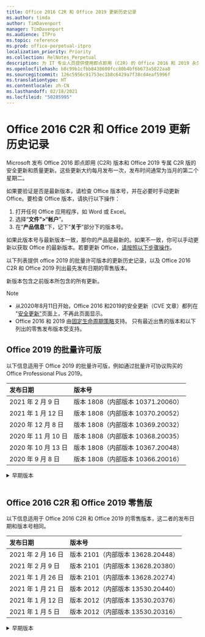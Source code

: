 ```yaml
---
title: Office 2016 C2R 和 Office 2019 更新历史记录
ms.author: timda
author: TimDavenport
manager: TimDavenport
ms.audience: ITPro
ms.topic: reference
ms.prod: office-perpetual-itpro
localization_priority: Priority
ms.collection: RelNotes_Perpetual
description: 为 IT 专业人员提供使用即点即用 (C2R) 的 Office 2016 和 2019 永久版本的更新历史记录
ms.openlocfilehash: b8c99b1cfbb8438600fcc80b4bf6b673a5022aa8
ms.sourcegitcommit: 126c5956c91753ec1b8c6429a7f38cd4eaf5996f
ms.translationtype: HT
ms.contentlocale: zh-CN
ms.lasthandoff: 02/18/2021
ms.locfileid: "50285995"
---
```

# <a name="update-history-for-office-2016-c2r-and-office-2019"></a>Office 2016 C2R 和 Office 2019 更新历史记录

Microsoft 发布 Office 2016 即点即用 (C2R) 版本和 Office 2019 专属 C2R 版的安全更新和质量更新。这些更新大约每月发布一次，发布时间通常为当月的第二个星期二。

如果要验证是否是最新版本，请检查 Office 版本号，并在必要时手动更新 Office。要检查 Office 版本，请执行以下操作：

  1.    打开任何 Office 应用程序，如 Word 或 Excel。
  2.    选择“**文件”>“帐户**”。
  3.    在“**产品信息**”下，记下“**关于**”部分下的版本号。

如果此版本号与最新版本一致，那你的产品是最新的。如果不一致，你可以手动更新以获取 Office 的最新版本。若要更新 Office，[请按照以下步骤操作](https://support.office.com/article/2ab296f3-7f03-43a2-8e50-46de917611c5)。


以下列表提供 office 2019 的批量许可版本的更新历史记录，以及 Office 2016 C2R 和 Office 2019 列出最先发布日期的零售版本。

新版本包含之前版本所包含的所有更新。


 > [!NOTE]
> - 从2020年8月11日开始，Office 2016 和2019的安全更新（CVE 文章）都列在 "[安全更新"](https://docs.microsoft.com/officeupdates/microsoft365-apps-security-updates)页面上，不再此页面显示。 
> - Office 2016 和 2019 由[固定生命周期策略](https://docs.microsoft.com/lifecycle/policies/fixed)支持。 只有最近出售的版本和以下列出的零售发布版本受支持。


## <a name="volume-licensed-versions-of-office-2019"></a>Office 2019 的批量许可版
以下信息适用于 Office 2019 的批量许可版，例如通过批量许可协议购买的 Office Professional Plus 2019。

[//]: # (请勿删除批量许可表开头)


|**发布日期**|**版本号**|
|:-----|:-----|
|2021 年 2 月 9 日|版本 1808（内部版本 10371.20060）|
|2021 年 1 月 12 日|版本 1808（内部版本 10370.20052）|
|2020 年 12 月 8 日|版本 1808（内部版本 10369.20032）|
|2020 年 11 月 10 日|版本 1808（内部版本 10368.20035）|
|2020 年 10 月 13 日|版本 1808（内部版本 10367.20048）|
|2020 年 9 月 8 日|版本 1808（内部版本 10366.20016）|


[//]: # (请勿删除批量许可表结尾)

<details>
<summary>早期版本</summary>
 

[//]: # (请勿删除批量许可旧表开头)


|**发布日期**|**版本号**|
|:-----|:-----|
|2020 年 8 月 11 日|版本 1808（内部版本 10364.20059）|
|2020 年 7 月 14 日   |版本 1808（内部版本 10363.20015）  |
|2020 年 6 月 9 日   |版本 1808（内部版本 10361.20002）  |
|2020 年 5 月12 日   |版本 1808（内部版本 10359.20023）  |
|2020 年 4 月 14 日   |版本 1808 （内部版本 10358.20061）  |
|2020 年 3 月 10 日   |版本 1808（内部版本 10357.20081）  |
|2020 年 2 月 11 日   |版本 1808（内部版本 10356.20006）  |


[//]: # (请勿删除批量许可旧表结尾)

</details>


<br/>

## <a name="retail-versions-of-office-2016-c2r-and-office-2019"></a>Office 2016 C2R 和 Office 2019 零售版
以下信息适用于 Office 2016 C2R 和 Office 2019 的零售版本，这二者的发布日期和版本号相同。

[//]: # (请勿删除零售表开头)


|**发布日期**|**版本号**|
|:-----|:-----|
|2021 年 2 月 16 日|版本 2101（内部版本 13628.20448）|
|2021 年 2 月 9 日|版本 2101（内部版本 13628.20380）|
|2021 年 1 月 26 日|版本 2101（内部版本 13628.20274）|
|2021 年 1 月 21 日|版本 2012（内部版本 13530.20440）|
|2021 年 1 月 12 日|版本 2012（内部版本 13530.20376）|
|2021 年 1 月 5 日|版本 2012（内部版本 13530.20316）|


[//]: # (请勿删除零售表结尾)

<details>
<summary>早期版本</summary>
 

[//]: # (请勿删除零售旧表开头)


|**发布日期**|**版本号**|
|:-----|:-----|
|2020 年 12 月 21 日|版本 2011（内部版本 13426.20404）|
|2020 年 12 月 8 日|版本 2011（内部版本 13426.20332）|
|2020 年 12 月 2 日|版本 2011 (内部版本 13426.20308) |
|2020 年 11 月 30 日|版本 2011（内部版本 13426.20294）|
|2020 年 11 月 23 日|版本 2011（内部版本13426.20274）|
|2020 年 11 月 17 日|版本 2010（内部版本 13328.20408）|
|2020 年 11 月 10 日|版本 2010（内部版本 13328.20356）|
|2020 年 10 月 27 日|版本 2010（内部版本 13328.20292）|
|2020 年 10 月 21 日|版本 2009（内部版本 13231.20418）|
|2020 年 10 月 13 日|版本 2009（内部版本 13231.20390）|
|2020 年 10 月 8 日|版本 2009 (内部版本 13231.20368)|
|2020 年 9 月 28 日|版本 2009（内部版本 13231.20262）|
|2020 年 9 月 22 日|版本 2008（内部版本 13127.20508）|
|2020 年 9 月9 日|版本 2008（内部版本 13127.20408）|
|2020 年 8 月 31 日|版本 2008（内部版本 13127.20296）|
|2020 年 8 月 25 日|版本 2007（内部版本 13029.20460）|
|2020 年 8 月 11 日|版本 2007（内部版本 13029.20344）|
|2020 年 7 月 30 日|版本 2007（内部版本 13029.20308）  |
|2020 年 7 月 28 日|版本 2006（内部版本 13001.20498）  |
|2020 年 7 月 14 日|版本 2006（内部版本 13001.20384）  |
|2020 年 6 月 30 日|版本 2006（内部版本 13001.20266）  |
|2020 年 6 月 24 日|版本 2005（内部版本 12827.20470）  |
|2020 年 6 月 9 日|版本 2005（内部版本 12827.20336）  |
|2020 年 6 月 2 日|版本 2005（内部版本 12827.20268）  |
|2020 年 5 月 21 日|版本 2004（内部版本 12730.20352）  |
|2020 年 5 月12 日|版本 2004（内部版本 12730.20270）  |
|2020 年 5 月 4 日|版本 2004（内部版本 12730.20250）  |
|2020 年 4 月 29 日|版本 2004 （内部版本 12730.20236）  |
|2020 年 4 月 15 日|版本 2003 （内部版本 12624.20466）  |
|2020 年 4 月 14 日|版本 2003（内部版本 12624.20442）  |
|2020 年 3 月 31 日|版本 2003（内部版本 12624.20382）  |
|2020 年 3 月25 日|版本 2003（内部版本 12624.20320）  |
|2020 年 3 月 10 日|版本 2002（内部版本 12527.20278）  |
|2020 年 3 月 1 日   |版本 2002（内部版本 12527.20242）  |


[//]: # (请勿删除零售旧表结尾)


</details>






